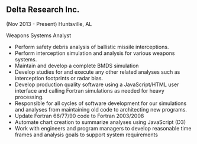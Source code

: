 ## Delta Research Inc.  
(Nov 2013 - Present)	Huntsville, AL  

Weapons Systems Analyst
*	Perform safety debris analysis of ballistic missile interceptions.
*	Perform interception simulation and analysis for various weapons systems.
*	Maintain and develop a complete BMDS simulation
*	Develop studies for and execute any other related analyses such as interception footprints or radar bias.
*	Develop production quality software using a JavaScript/HTML user interface and calling Fortran simulations as needed for heavy processing. 
*	Responsible for all cycles of software development for our simulations and analyses from maintaining old code to architecting new programs.
*	Update Fortran 66/77/90 code to Fortran 2003/2008
*	Automate chart creation to summarize analyses using JavaScript (D3)
*	Work with engineers and program managers to develop reasonable time frames and analysis goals to support system requirements 
